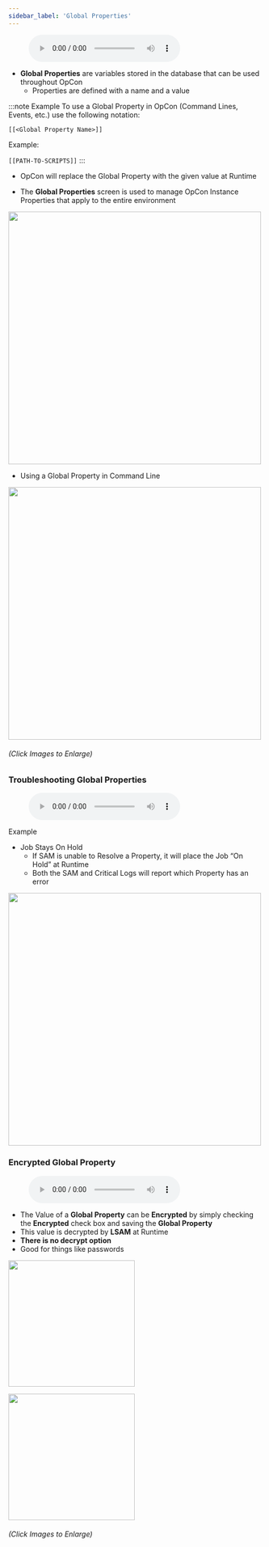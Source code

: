 ```yaml
---
sidebar_label: 'Global Properties'
---
```


<figure>
    <audio
        controls
        src="audiobasic/GlobalProperties.mp3">
            Your browser does not support the
            <code>audio</code> element.
    </audio>
</figure>

* **Global Properties** are variables stored in the database that can be used throughout OpCon 
  * Properties are defined with a name and a value

:::note Example
To use a Global Property in OpCon (Command Lines, Events, etc.) use the following notation:

```[[<Global Property Name>]]```

Example:

```[[PATH-TO-SCRIPTS]]```
:::

* OpCon will replace the Global Property with the given value at Runtime

* The **Global Properties** screen is used to manage OpCon Instance Properties that apply to the entire environment  

<a href="imgbasic/201.png" target="_blank"><img src="imgbasic/201.png" width="500"></img></a>  

* Using a Global Property in Command Line

<a href="imgbasic/202.png" target="_blank"><img src="imgbasic/202.png" width="500"></img></a>

###### (Click Images to Enlarge)

### Troubleshooting Global Properties

<figure>
    <audio
        controls
        src="audiobasic/TroubleshootingGlobalProperties.mp3">
            Your browser does not support the
            <code>audio</code> element.
    </audio>
</figure>

Example

* Job Stays On Hold
  * If SAM is unable to Resolve a Property, it will place the Job “On Hold” at Runtime
  * Both the SAM and Critical Logs will report which Property has an error

<a href="imgbasic/203.png" target="_blank"><img src="imgbasic/203.png" width="500"></img></a> 

### Encrypted Global Property

<figure>
    <audio
        controls
        src="audiobasic/EncryptedGlobalProperty.mp3">
            Your browser does not support the
            <code>audio</code> element.
    </audio>
</figure>


* The Value of a **Global Property** can be **Encrypted** by simply checking the **Encrypted** check box and saving the **Global Property**
* This value is decrypted by **LSAM** at Runtime
* **There is no decrypt option** 
* Good for things like passwords

<a href="imgbasic/204.png" target="_blank"><img src="imgbasic/204.png" width="250"></img></a>  

<a href="imgbasic/205.png" target="_blank"><img src="imgbasic/205.png" width="250"></img></a>  

###### (Click Images to Enlarge)